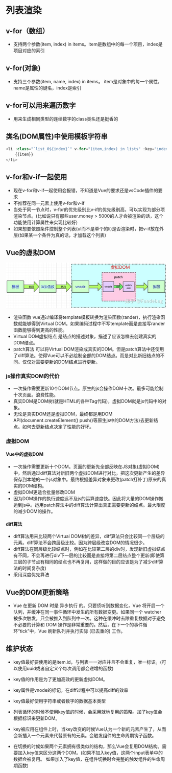 # 列表渲染

## v-for（数组）

* 支持两个参数(item, index) in items。item是数组中的每一个项目，index是项目对应的索引

## v-for(对象)

* 支持三个参数(item, name, index) in items。 item是对象中的每一个属性，name是属性的键名，index是索引

## v-for可以用来遍历数字

* 用来生成相同类型的连续数字的class类名还是挺香的

## 类名(DOM属性)中使用模板字符串

```js
<li :class="`list_0${index}`" v-for="(item,index) in lists" :key="index">
    {{item}}
</li>
```

## v-for和v-if一起使用

* 现在v-for和v-if一起使用会报错，不知道是Vue的要求还是vsCode插件的要求
* 不推荐在同一元素上使用v-for和v-if
* 当处于同一节点时，v-for的优先级别比v-if的优先级别高，可以实现为部分项渲染节点。(比如说只有那些user.money > 5000的人才会被渲染的话，这个功能使用计算属性来实现比较好)
* 如果想要依照条件控制整个列表(ul而不是单个的li)是否渲染时，把v-if放在外层(如果某一个条件为真的话，才加载这个列表)

## Vue的虚拟DOM

![vue的虚拟DOM](./../img/virDOM.jpg "Vue的虚拟DOM图")

* 渲染函数 vue通过编译将template模板转换为渲染函数(rander)，执行渲染函数就能够得到Virtual DOM。如果编码过程中不写template而是直接写rander函数能够得到更高的性能。
* Virtual DOM虚拟结点  是结点的描述对象，描述了应该怎样去创建真实的DOM结点。
* patch算法  可以将Virtual DOM渲染成真实的DOM。但是patch算法中还使用了diff算法。使得Vue可以不必绘制全部的DOM结点。而是对比新旧结点的不同。仅仅对需要更新的DOM结点进行更新。

### js操作真实DOM的代价

* 一次操作需要更新10个DOM节点。原生的js会操作DOM十次。最多可能绘制十次页面。浪费性能。
* 真实DOM是DOM树(就是HTML的各种Tag代码)，虚拟DOM就是js代码中的对象。
* 无论是真实DOM还是虚拟DOM，最终都是用DOM API(document.createElement() push()等原生js中的DOM方法)去更新结点。如何去更新结点决定了性能的好坏。

### 虚拟DOM

#### Vue中的虚拟DOM

* 一次操作需要更新十个DOM。页面的更新先全部反映在JS对象(虚拟DOM)中，然后通过diff算法对新旧两个虚拟DOM进行对比，把这次更新产生的差异保存到本地的一个js对象中。最终根据差异对象来更改(patch打补丁)原来的真实的DOM结构。
* 虚拟DOM更适合批量修改DOM
* 因为DOM操作的执行速度远不及js的运算速度快。因此将大量的DOM操作搬运到js中。运用patch算法中的diff算法计算出真正需要更新的结点。最大限度的减少DOM的操作。

#### diff算法

* diff算法用来比较两个Virtual DOM树的差异，diff算法只会比较同一个层级的元素。diff算法不会跨层级比较。因为跨层级改变DOM的情况很少。
* diff算法在同层级比较结点时，例如在比较第二层的div时，发现新旧虚拟结点有不同，不会再进行div下一层的比较而是直接将第二层结点整个更新(即使第三层的子节点有相同的结点也不再复用，这样做的目的应该是为了减少diff算法的时间复杂度)
* 采用深度优先算法

## Vue的DOM更新策略

* Vue 在更新 DOM 时是 异步执行 的。只要侦听到数据变化，Vue 将开启一个队列，并缓冲在同一事件循环中发生的所有数据变更。如果同一个 watcher 被多次触发，只会被推入到队列中一次。这种在缓冲时去除重复数据对于避免不必要的计算和 DOM 操作是非常重要的。然后，在下一个的事件循环“tick”中，Vue 刷新队列并执行实际 (已去重的) 工作。

## 维护状态

* key值最好要使用的是item.id，与列表一一对应并且不会重复，唯一标识。(可以使用uuid或者自定义个每次调用都会递增的函数)

* key值的作用是为了更加高效的更新虚拟DOM。
* key属性是vnode的标记，在diff过程中可以提高diff的效率
* key值最好使用字符串或者数字的数据基本类型
* 列表循环的时候不使用key值的时候，会采用就地复用的策略。加了key值会根据标识来更新DOM。

* key被应用在组件上时，当key改变的时候Vue认为一个新的元素产生了，从而会新插入一个元素来代替原有的元素。会触发组件的生命周期钩子函数。
* 在切换的时候如果两个元素拥有很类似的结构，那么Vue会复用DOM结构。需要加入key值来区分这两个DOM。(如果不加入key值，这两个input表单中的数据会被复用。 如果加入了key值，在组件切换时会完整的触发组件的生命周期函数)